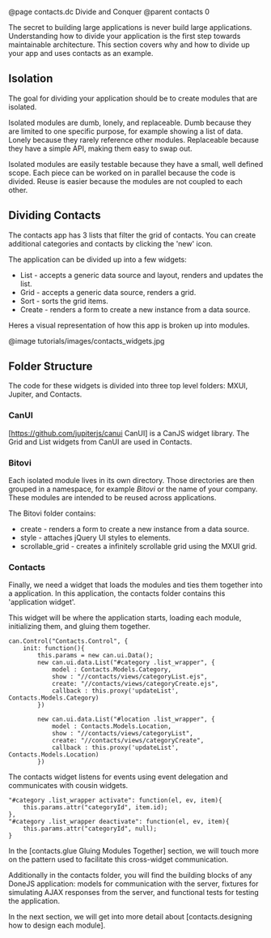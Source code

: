 @page contacts.dc Divide and Conquer
@parent contacts 0

The secret to building large applications is never build large applications.  Understanding how to divide your application is the first step towards maintainable architecture.  This section covers why and how to divide up your app and uses contacts as an example.

## Isolation

The goal for dividing your application should be to create modules that are isolated.

Isolated modules are dumb, lonely, and replaceable.  Dumb because they are limited to one specific purpose, for example showing a list of data.  Lonely because they rarely reference other modules.  Replaceable because they have a simple API, making them easy to swap out.

Isolated modules are easily testable because they have a small, well defined scope.  Each piece can be worked on in parallel because the code is divided.  Reuse is easier because the modules are not coupled to each other.

## Dividing Contacts

The contacts app has 3 lists that filter the grid of contacts.  You can create additional categories and contacts by clicking the 'new' icon.
	
The application can be divided up into a few widgets:

* List - accepts a generic data source and layout, renders and updates the list.
* Grid - accepts a generic data source, renders a grid.
* Sort - sorts the grid items.
* Create - renders a form to create a new instance from a data source.

Heres a visual representation of how this app is broken up into modules.

@image tutorials/images/contacts_widgets.jpg

## Folder Structure

The code for these widgets is divided into three top level folders: MXUI, Jupiter, and Contacts.

### CanUI

[https://github.com/jupiterjs/canui CanUI] is a CanJS widget library. The Grid and List widgets from CanUI are used in Contacts.

### Bitovi

Each isolated module lives in its own directory.  Those directories are then grouped in a namespace, for example _Bitovi_ or the name of your company. These modules are intended to be reused across applications.

The Bitovi folder contains:

* create - renders a form to create a new instance from a data source.
* style - attaches jQuery UI styles to elements.
* scrollable_grid - creates a infinitely scrollable grid using the MXUI grid.  

### Contacts

Finally, we need a widget that loads the modules and ties them together into a application.  In this application, the contacts folder contains this 'application widget'.

This widget will be where the application starts, loading each module, initializing them, and gluing them together.

	can.Control("Contacts.Control", {
		init: function(){
			this.params = new can.ui.Data();
			new can.ui.data.List("#category .list_wrapper", {
				model : Contacts.Models.Category,
				show : "//contacts/views/categoryList.ejs",
				create: "//contacts/views/categoryCreate.ejs",
				callback : this.proxy('updateList', Contacts.Models.Category)
			})

			new can.ui.data.List("#location .list_wrapper", {
				model : Contacts.Models.Location,
				show : "//contacts/views/categoryList",
				create: "//contacts/views/categoryCreate",
				callback : this.proxy('updateList', Contacts.Models.Location)
			})

The contacts widget listens for events using event delegation and communicates with cousin widgets.

	"#category .list_wrapper activate": function(el, ev, item){
		this.params.attr("categoryId", item.id);
	}, 
	"#category .list_wrapper deactivate": function(el, ev, item){
		this.params.attr("categoryId", null);
	}

In the [contacts.glue Gluing Modules Together] section, we will touch more on the pattern used to facilitate this cross-widget communication.

Additionally in the contacts folder, you will find the building blocks of any DoneJS application: models for communication with the server, fixtures for simulating AJAX responses from the server, and functional tests for testing the application.

In the next section, we will get into more detail about [contacts.designing how to design each module].